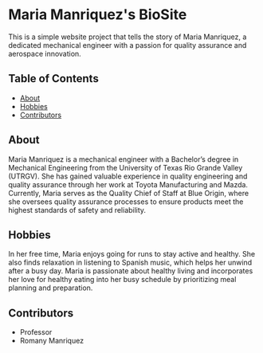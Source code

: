 # Maria Manriquez's BioSite

This is a simple website project that tells the story of Maria Manriquez, a dedicated mechanical engineer with a passion for quality assurance and aerospace innovation.

## Table of Contents

- [About](#about)
- [Hobbies](#hobbies)
- [Contributors](#contributors)

## About

Maria Manriquez is a mechanical engineer with a Bachelor’s degree in Mechanical Engineering from the University of Texas Rio Grande Valley (UTRGV). She has gained valuable experience in quality engineering and quality assurance through her work at Toyota Manufacturing and Mazda. Currently, Maria serves as the Quality Chief of Staff at Blue Origin, where she oversees quality assurance processes to ensure products meet the highest standards of safety and reliability.

## Hobbies

In her free time, Maria enjoys going for runs to stay active and healthy. She also finds relaxation in listening to Spanish music, which helps her unwind after a busy day. Maria is passionate about healthy living and incorporates her love for healthy eating into her busy schedule by prioritizing meal planning and preparation.

## Contributors

- Professor
- Romany Manriquez